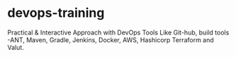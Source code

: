 # devops-training
Practical &amp; Interactive Approach with DevOps Tools Like Git-hub, build tools -ANT, Maven, Gradle, Jenkins, Docker, AWS,  Hashicorp Terraform and Valut.
